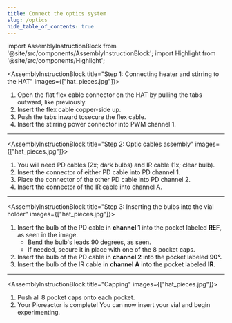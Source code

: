 ```yaml
---
title: Connect the optics system
slug: /optics
hide_table_of_contents: true
---
```


import AssemblyInstructionBlock from '@site/src/components/AssemblyInstructionBlock';
import Highlight from '@site/src/components/Highlight';

<AssemblyInstructionBlock title="Step 1: Connecting heater and stirring to the HAT" images={["hat_pieces.jpg"]}>

1.	Open the flat flex cable connector on the HAT by pulling the tabs outward, like previously. 
2.	Insert the flex cable copper-side up. 
3.	Push the tabs inward tosecure the flex cable. 
4.	Insert the stirring power connector into PWM channel 1. 

</AssemblyInstructionBlock>

-----

<AssemblyInstructionBlock title="Step 2: Optic cables assembly" images={["hat_pieces.jpg"]}>

1.	You will need PD cables (2x; dark bulbs) and IR cable (1x; clear bulb). 
2.	Insert the connector of either PD cable into PD channel 1. 
3.	Place the connector of the other PD cable into PD channel 2. 
4.	Insert the connector of the IR cable into channel A.

</AssemblyInstructionBlock>

-----

<AssemblyInstructionBlock title="Step 3: Inserting the bulbs into the vial holder" images={["hat_pieces.jpg"]}>

1.	Insert the bulb of the PD cable in **channel 1** into the pocket labeled **REF**, as seen in the image. 
	*	Bend the bulb's leads 90 degrees, as seen.
	*	If needed, secure it in place with one of the 8 pocket caps. 
2.	Insert the bulb of the PD cable in **channel 2** into the pocket labeled **90°.**
3.	Insert the bulb of the IR cable in **channel A** into the pocket labeled **IR**.

</AssemblyInstructionBlock>

-----

<AssemblyInstructionBlock title="Capping" images={["hat_pieces.jpg"]}>

1.	Push all 8 pocket caps onto each pocket. 
2.	Your Pioreactor is complete! You can now insert your vial and begin experimenting.

</AssemblyInstructionBlock>
